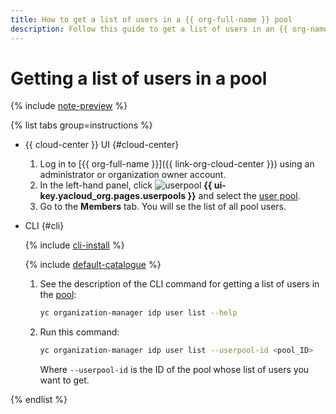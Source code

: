 ```yaml
---
title: How to get a list of users in a {{ org-full-name }} pool
description: Follow this guide to get a list of users in an {{ org-name }} pool.
---
```


# Getting a list of users in a pool


{% include [note-preview](../../../_includes/note-preview.md) %}

{% list tabs group=instructions %}

- {{ cloud-center }} UI {#cloud-center}

  1. Log in to [{{ org-full-name }}]({{ link-org-cloud-center }}) using an administrator or organization owner account.
  1. In the left-hand panel, click ![userpool](../../../_assets/organization/userpool.svg) **{{ ui-key.yacloud_org.pages.userpools }}** and select the [user pool](../../concepts/user-pools.md).
  1. Go to the **Members** tab. You will se the list of all pool users.

- CLI {#cli}

  {% include [cli-install](../../../_includes/cli-install.md) %}

  {% include [default-catalogue](../../../_includes/default-catalogue.md) %}

  1. See the description of the CLI command for getting a list of users in the [pool](../../concepts/user-pools.md):

     ```bash
     yc organization-manager idp user list --help
     ```

  1. Run this command:

      ```bash
      yc organization-manager idp user list --userpool-id <pool_ID>
      ```

      Where `--userpool-id` is the ID of the pool whose list of users you want to get.


{% endlist %}